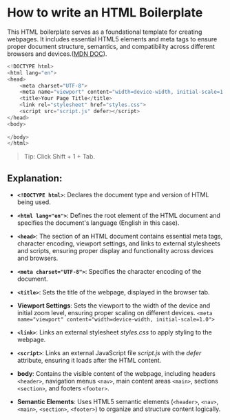 # How to write an HTML Boilerplate

This HTML boilerplate serves as a foundational template for creating webpages. It includes essential HTML5 elements and meta tags to ensure proper document structure, semantics, and compatibility across different browsers and devices.([MDN DOC](https://developer.mozilla.org/en-US/docs/Learn/HTML/Introduction_to_HTML/Getting_started)).

```javascript
<!DOCTYPE html>
<html lang="en">
<head>
    <meta charset="UTF-8">
    <meta name="viewport" content="width=device-width, initial-scale=1.0">
    <title>Your Page Title</title>
    <link rel="stylesheet" href="styles.css">
    <script src="script.js" defer></script>
</head>
<body>
    
</body>
</html>
```
>Tip: Click Shift + 1 + Tab.
## Explanation:

* **`<!DOCTYPE html>`**: Declares the document type and version of HTML being used.

* **`<html lang="en">`**: Defines the root element of the HTML document and specifies the document's language (English in this case).

* **`<head>`**: The section of an HTML document contains essential meta tags, character encoding, viewport settings, and links to external stylesheets and scripts, ensuring proper display and functionality across devices and browsers.

* **`<meta charset="UTF-8">`**: Specifies the character encoding of the document.

* **`<title>`**: Sets the title of the webpage, displayed in the browser tab.

* **Viewport Settings**: Sets the viewport to the width of the device and initial zoom level, ensuring proper scaling on different devices.
`<meta name="viewport" content="width=device-width, initial-scale=1.0">`

* **`<link>`**: Links an external stylesheet *styles.css* to apply styling to the webpage.

* **`<script>`**: Links an external JavaScript file *script.js* with the *defer* attribute, ensuring it loads after the HTML content.

* **body**: Contains the visible content of the webpage, including headers `<header>`, navigation menus `<nav>`, main content areas `<main>`, sections `<section>`, and footers `<footer>`.

* **Semantic Elements**: Uses HTML5 semantic elements (`<header>`, `<nav>`, `<main>`, `<section>`, `<footer>`) to organize and structure content logically.
